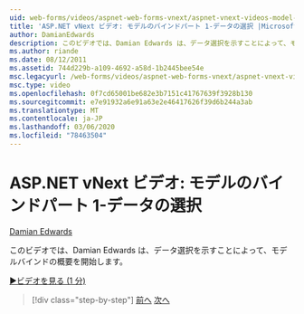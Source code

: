 ```yaml
---
uid: web-forms/videos/aspnet-web-forms-vnext/aspnet-vnext-videos-model-binding-part-1-selecting-data
title: 'ASP.NET vNext ビデオ: モデルのバインドパート 1-データの選択 |Microsoft Docs'
author: DamianEdwards
description: このビデオでは、Damian Edwards は、データ選択を示すことによって、モデルバインドの概要を開始します。
ms.author: riande
ms.date: 08/12/2011
ms.assetid: 744d229b-a109-4692-a58d-1b2445bee54e
msc.legacyurl: /web-forms/videos/aspnet-web-forms-vnext/aspnet-vnext-videos-model-binding-part-1-selecting-data
msc.type: video
ms.openlocfilehash: 0f7cd65001be682e3b7151c41767639f3928b130
ms.sourcegitcommit: e7e91932a6e91a63e2e46417626f39d6b244a3ab
ms.translationtype: MT
ms.contentlocale: ja-JP
ms.lasthandoff: 03/06/2020
ms.locfileid: "78463504"
---
```

# <a name="aspnet-vnext-videos-model-binding-part-1---selecting-data"></a>ASP.NET vNext ビデオ: モデルのバインドパート 1-データの選択

[Damian Edwards](https://github.com/DamianEdwards)

このビデオでは、Damian Edwards は、データ選択を示すことによって、モデルバインドの概要を開始します。

[&#9654;ビデオを見る (1 分)](https://channel9.msdn.com/Blogs/ASP-NET-Site-Videos/aspnet-vnext-videos-model-binding-part-1-selecting-data)

> [!div class="step-by-step"]
> [前へ](aspnet-vnext-videos-strongly-typed-data-controls.md)
> [次へ](aspnet-vnext-videos-model-binding-part-2-filtering.md)
